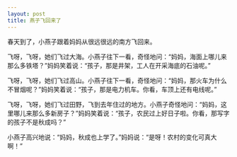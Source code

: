 ```yaml
---
layout: post
title: 燕子飞回来了
---
```


春天到了，小燕子跟着妈妈从很远很远的南方飞回来。

飞呀，飞呀，她们飞过大海。小燕子往下一看，奇怪地问：“妈妈，海面上哪儿来那么多铁塔？”妈妈笑着说：“孩子，那是井架，工人在开采海底的石油呢。”

飞呀，飞呀，她们飞过高山。小燕子往下一看，奇怪地问：“妈妈，那火车为什么不冒烟呢？”妈妈笑着说：“孩子，那是电力机车。你看，车顶上还有电线呢。”

飞呀，飞呀，她们飞过田野，飞到去年住过的地方。小燕子奇怪地问：“妈妈，这里哪儿来那么多新房子？”妈妈笑着说：“孩子，农民过上好日子啦。你看，那写字的孩子不是秋成吗？”

小燕子高兴地说：“妈妈，秋成也上学了。”妈妈说：“是呀！农村的变化可真大啊！”